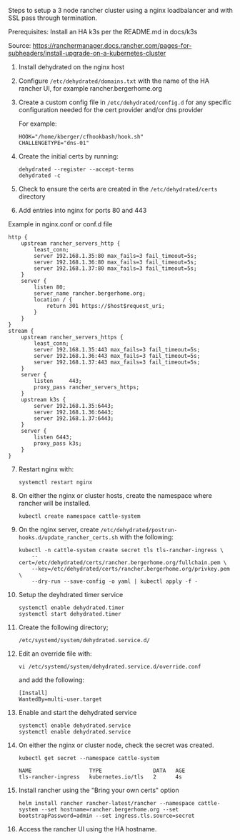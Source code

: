 Steps to setup a 3 node rancher cluster using a nginx loadbalancer and with SSL pass through termination.

Prerequisites: Install an HA k3s per the README.md in docs/k3s

Source: https://ranchermanager.docs.rancher.com/pages-for-subheaders/install-upgrade-on-a-kubernetes-cluster

1) Install dehydrated on the nginx host

2) Configure `/etc/dehydrated/domains.txt` with the name of the HA rancher UI, for example rancher.bergerhome.org

3) Create a custom config file in `/etc/dehydrated/config.d` for any specific configuration needed for the cert provider and/or dns provider

	For example:
    ```
	HOOK="/home/kberger/cfhookbash/hook.sh"
	CHALLENGETYPE="dns-01"
    ```

4) Create the initial certs by running:

	```
    dehydrated --register --accept-terms
	dehydrated -c
    ```
	
5) Check to ensure the certs are created in the `/etc/dehydrated/certs` directory

6) Add entries into nginx for ports 80 and 443

Example in nginx.conf or conf.d file

```
http {
    upstream rancher_servers_http {
        least_conn;
        server 192.168.1.35:80 max_fails=3 fail_timeout=5s;
        server 192.168.1.36:80 max_fails=3 fail_timeout=5s;
        server 192.168.1.37:80 max_fails=3 fail_timeout=5s;
    }
    server {
        listen 80;
        server_name rancher.bergerhome.org;
        location / {
            return 301 https://$host$request_uri;
        }
    }
}
stream {
    upstream rancher_servers_https {
        least_conn;
        server 192.168.1.35:443 max_fails=3 fail_timeout=5s;
        server 192.168.1.36:443 max_fails=3 fail_timeout=5s;
        server 192.168.1.37:443 max_fails=3 fail_timeout=5s;
    }
    server {
        listen     443;
        proxy_pass rancher_servers_https;
    }
    upstream k3s {
        server 192.168.1.35:6443;
        server 192.168.1.36:6443;
        server 192.168.1.37:6443;
    }
    server {
        listen 6443;
        proxy_pass k3s;
    }
}
```

7) Restart nginx with:
		
	`systemctl restart nginx`
		
15) On either the nginx or cluster hosts, create the namespace where rancher will be installed.

	`kubectl create namespace cattle-system`

8) On the nginx server, create `/etc/dehydrated/postrun-hooks.d/update_rancher_certs.sh`  with the following:

	```
    kubectl -n cattle-system create secret tls tls-rancher-ingress \
		--cert=/etc/dehydrated/certs/rancher.bergerhome.org/fullchain.pem \
		--key=/etc/dehydrated/certs/rancher.bergerhome.org/privkey.pem \
		--dry-run --save-config -o yaml | kubectl apply -f -
    ```
		
9) Setup the deyhdrated timer service

	```	
    systemctl enable dehydrated.timer
	systemctl start dehydrated.timer
    ```

10) Create the following directory;

	`/etc/systemd/system/dehydrated.service.d/`
		
11) Edit an override file with:

    ```
    vi /etc/systemd/system/dehydrated.service.d/override.conf
    ```
    and add the following:

	```
    [Install]
	WantedBy=multi-user.target
	```
	
12) Enable and start the dehydrated service

	```
    systemctl enable dehydrated.service
	systemctl enable dehydrated.service
    ```

13) On either the nginx or cluster node, check the secret was created.

	`kubectl get secret --namespace cattle-system`
		
	```
    NAME                  TYPE                DATA   AGE
	tls-rancher-ingress   kubernetes.io/tls   2      4s
    ```

14) Install rancher using the "Bring your own certs" option

	```
    helm install rancher rancher-latest/rancher --namespace cattle-system --set hostname=rancher.bergerhome.org --set bootstrapPassword=admin --set ingress.tls.source=secret
    ```

15) Access the rancher UI using the HA hostname.
